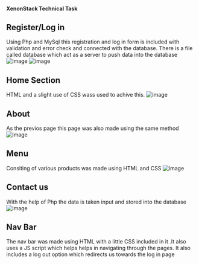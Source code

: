 #### XenonStack Technical Task

## Register/Log in

Using Php and MySql this registration and log in form is included with validation and error check and connected with the database. There is a file called database which act as a server to push data into the database
![image](https://user-images.githubusercontent.com/63503619/225370533-7d7b3f70-610d-4e16-90f9-5fdc31266604.png)
![image](https://user-images.githubusercontent.com/63503619/225370913-c7f8b983-3baa-4f27-a96c-02d40d09eb96.png)

## Home Section

HTML and a slight use of CSS wass used to achive this. 
![image](https://user-images.githubusercontent.com/63503619/225371339-20f139c3-35e8-44a6-a96e-ae4e15a9e809.png)

## About

As the previos page this page was also made using the same method
![image](https://user-images.githubusercontent.com/63503619/225372472-7b783508-99c8-4f6e-8717-011f9497bab0.png)


## Menu

Consiting of various products was made using HTML and CSS
![image](https://user-images.githubusercontent.com/63503619/225372211-5317b228-a413-4082-8ded-54e0b771217f.png)

##  Contact us

With the help of Php the data is taken input and stored into the database 
![image](https://user-images.githubusercontent.com/63503619/225373338-f249a9df-44b7-4674-9e36-b849b9e6e055.png)

## Nav Bar

The nav bar was made using HTML with a little CSS included in it .It also uses a JS script which helps helps in navigating through the pages. It also includes a log out option which redirects us towards the log in page

